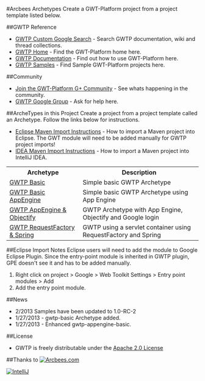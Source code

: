 #Arcbees Archetypes
Create a GWT-Platform project from a project template listed below.

##GWTP Reference
* [GWTP Custom Google Search](http://www.google.com/cse/home?cx=011138278718949652927:5yuja8xc600) - Search GWTP documentation, wiki and thread collections.
* [GWTP Home](https://github.com/ArcBees/GWTP) - Find the GWT-Platform home here.
* [GWTP Documentation](https://github.com/arcbees/gwtp/wiki) - Find out how to use GWT-Platform here.
* [GWTP Samples](https://github.com/ArcBees/GWTP-Samples) - Find Sample GWT-Platform projects here.

##Community
* [Join the GWT-Platform G+ Community](https://plus.google.com/communities/113139554133824081251) - See whats happening in the community.
* [GWTP Google Group](https://groups.google.com/forum/?fromgroups#!forum/gwt-platform) - Ask for help here.

##ArcheTypes in this Project
Create a project from a project template called an Archetype. Follow the links below for instructions.

* [Eclipse Maven Import Instructions](http://c.gwt-examples.com/home/maven/ide-import/eclipse) - How to import a Maven project into Eclipse. The GWT module will need to be added manually for GWTP project imports!
* [IDEA Maven Import Instructions](http://c.gwt-examples.com/home/maven/ide-import/intellij-idea) - How to import a Maven project into IntelliJ IDEA.

<table>
	<tr>
		<th>Archetype</th>
		<th>Description</th>
	</tr>
	<tr>
		<td><a href="https://github.com/ArcBees/ArcBees-tools/tree/master/archetypes/gwtp-basic">GWTP Basic</a></td>
		<td>Simple basic GWTP Archetype</td>
	</tr>
	<tr>
		<td><a href="https://github.com/ArcBees/ArcBees-tools/tree/master/archetypes/gwtp-appengine-basic">GWTP Basic AppEngine</a></td>
		<td>Simple basic GWTP Archetype using App Engine</td>
	</tr>
	<tr>
		<td><a href="https://github.com/ArcBees/ArcBees-tools/tree/master/archetypes/gwtp-appengine-objectify">GWTP AppEngine & Objectify</a></td>
		<td>GWTP Archetype with App Engine, Objectify and Google login</td>
	</tr>
	<tr>
		<td><a href="https://github.com/ArcBees/ArcBees-tools/tree/master/archetypes/gwtp-servletcontainer-requestfactory-spring">GWTP RequestFactory & Spring</a></td>
		<td>GWTP using a servlet container using RequestFactory and Spring</td>
	</tr>
</table>

##Eclipse Import Notes
Eclipse users will need to add the module to Google Eclipse Plugin. Since the entry-point module is inherited in GWTP plugin, GPE doesn't see it and has to be added manually.

1. Right click on project > Google > Web Toolkit Settings > Entry point modules > Add
2. Add the entry point module.

##News
* 2/2013 Samples have been updated to 1.0-RC-2
* 1/27/2013 - gwtp-basic Archetype added.
* 1/27/2013 - Enhanced gwtp-appengine-basic.

##License
* GWTP is freely distributable under the [Apache 2.0 License](http://www.apache.org/licenses/LICENSE-2.0.html)

##Thanks to
[![Arcbees.com](http://arcbees-ads.appspot.com/ad.png)](http://arcbees.com)

[![IntelliJ](https://lh6.googleusercontent.com/--QIIJfKrjSk/UJJ6X-UohII/AAAAAAAAAVM/cOW7EjnH778/s800/banner_IDEA.png)](http://www.jetbrains.com/idea/index.html)
